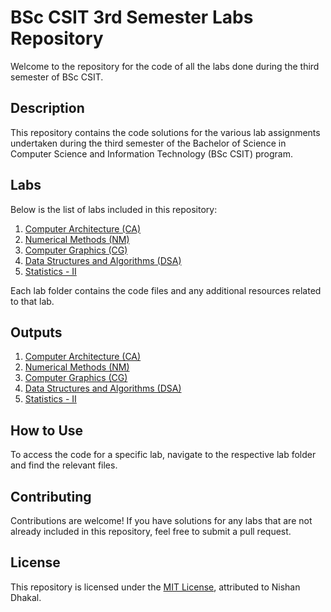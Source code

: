 # BSc CSIT 3rd Semester Labs Repository

Welcome to the repository for the code of all the labs done during the third semester of BSc CSIT.

## Description

This repository contains the code solutions for the various lab assignments undertaken during the third semester of the Bachelor of Science in Computer Science and Information Technology (BSc CSIT) program.

## Labs

Below is the list of labs included in this repository:

1. [Computer Architecture (CA)](CA)
2. [Numerical Methods (NM)](https://github.com/nishan023/3rd-sem/tree/master/3rd%20semester/NM)
3. [Computer Graphics (CG)](CG)
4. [Data Structures and Algorithms (DSA)](DSA)
5. [Statistics - II](Statistics-II)

Each lab folder contains the code files and any additional resources related to that lab.

## Outputs

1. [Computer Architecture (CA)](CA)
2. [Numerical Methods (NM)](https://drive.google.com/drive/folders/1ILYqwwyfQ18JpN10gr7b-mXv-OY8QHK2?usp=sharing)
3. [Computer Graphics (CG)](CG)
4. [Data Structures and Algorithms (DSA)](DSA)
5. [Statistics - II](Statistics-II)

## How to Use

To access the code for a specific lab, navigate to the respective lab folder and find the relevant files.

## Contributing

Contributions are welcome! If you have solutions for any labs that are not already included in this repository, feel free to submit a pull request.

## License

This repository is licensed under the [MIT License](https://github.com/nishan023/3rd-sem/blob/master/LICENSE), attributed to Nishan Dhakal.
